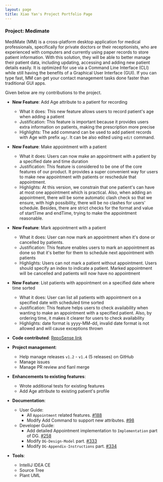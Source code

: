 ```yaml
---
layout: page
title: Xiao Yan's Project Portfolio Page
---
```


### Project: Medimate

MediMate (MM) is a cross-platform desktop application for medical professionals, specifically for private doctors or their receptionists, who are experienced with computers and currently using paper records to store patient information. With this solution, they will be able to better manage their patient data, including updating, accessing and adding new patient details easily. It is optimized for use via a Command Line Interface (CLI) while still having the benefits of a Graphical User Interface (GUI). If you can type fast, MM can get your contact management tasks done faster than traditional GUI apps.

Given below are my contributions to the project.

* **New Feature**: Add Age attribute to a patient for recording
    * What it does: This new feature allows users to record patient's age when adding a patient
    * Justification: This feature is important because it provides users extra information on patients, making the prescription more precise
    * Highlights: The add command can be used to add patient records with Age with prefix `ag/`. It can be also edited using `edit` command.


* **New Feature**: Make appointment with a patient
  * What it does: Users can now make an appointment with a patient by a specified date and time duration
  * Justification: This feature is considered to be one of the core features of our product. It provides a super convenient way for users to make new appointment with patients or reschedule that appointment.
  * Highlights: At this version, we constrain that one patient's can have at most one appointment which is practical. Also, when adding an appointment, there will be some automatic clash check so that we ensure, with high possibility, there will be no clashes for users' schedule. Besides, there are strict checks for the format and value of startTime and endTime, trying to make the appointment reasonable.

* **New Feature**: Mark appointment with a patient
  * What it does: User can now mark an appointment when it's done or cancelled by patients.
  * Justification: This feature enables users to mark an appointment as done so that it's better for them to schedule next appointment with patients
  * Highlights: Users can not mark a patient without appointment. Users should specify an index to indicate a patient. Marked appointment will be cancelled and patients will now have no appointment


* **New Feature**: List patients with appointment on a specified date where time sorted
  * What it does: User can list all patients with appointment on a specified date with scheduled time sorted
  * Justification: This feature helps users to check availability when wanting to make an appointment with a specified patient. Also, by ordering time, it makes it clearer for users to check availability
  * Highlights: date format is yyyy-MM-dd, invalid date format is not allowed and will cause exceptions thrown


* **Code contributed**: [RepoSense link](https://nus-cs2103-ay2223s2.github.io/tp-dashboard/?search=windy&sort=groupTitle&sortWithin=title&timeframe=commit&mergegroup=&groupSelect=groupByRepos&breakdown=true&checkedFileTypes=docs~functional-code~test-code~other&since=2023-02-17&tabOpen=true&tabType=zoom&zA=WindyCall&zR=AY2223S2-CS2103T-W11-4%2Ftp%5Bmaster%5D&zACS=126&zS=2023-02-17&zFS=windy&zU=2023-04-08&zMG=false&zFTF=commit&zFGS=groupByRepos&zFR=false)

* **Project management**:
  * Help manage releases `v1.2` - `v1.4` (5 releases) on GitHub
  * Manage issues
  * Manage PR review and fianl merge

* **Enhancements to existing features**:
    * Wrote additional tests for existing features
    * Add Age attribute to existing patient's profile

* **Documentation**:
    * User Guide:
        * All `Appointment` related features. [\#188](https://github.com/AY2223S2-CS2103T-W11-4/tp/pull/188)
        * Modify Add Command to support new attributes. [\#98](https://github.com/AY2223S2-CS2103T-W11-4/tp/pull/98)
    * Developer Guide:
        * Add detailed Appointment implementation to `Implementation` part of DG. [\#258](https://github.com/AY2223S2-CS2103T-W11-4/tp/pull/258)
        * Modify `DG-Design-Model` part. [\#333](https://github.com/AY2223S2-CS2103T-W11-4/tp/pull/333)
        * Modify `DG-Appendix-Instructions` part. [\#334](https://github.com/AY2223S2-CS2103T-W11-4/tp/pull/334)

* **Tools**:
  * IntelliJ IDEA CE
  * Source Tree
  * Plant UML